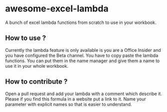 # awesome-excel-lambda
A bunch of excel lambda functions from scratch to use in your workbook.

## How to use ?

Currently the lambda feature is only available is you are a Office Insider and you have configured the Beta channel.
You have to copy paste the lambda functions. You can put them in the name manager and give them a name to use it in your whole workbook.

## How to contribute ?

Open a pull request and add your lambda with a comment which describe it. Please if you find this formula in a website put a link to it.
Name your parameter with explicit names so that is easier to understand.
